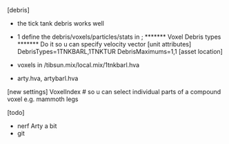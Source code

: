 [debris]
- the tick tank debris works well
- 1 define the debris/voxels/particles/stats in ; ******* Voxel Debris types ******* Do it so u can specify velocity vector
[unit attributes]
DebrisTypes=1TNKBARL,1TNKTUR
DebrisMaximums=1,1
[asset location]
- voxels in /tibsun.mix/local.mix/1tnkbarl.hva


- arty.hva, artybarl.hva

[new settings]
VoxelIndex # so u can select individual parts of a compound voxel e.g. mammoth legs

[todo]
- nerf Arty a bit
- git 